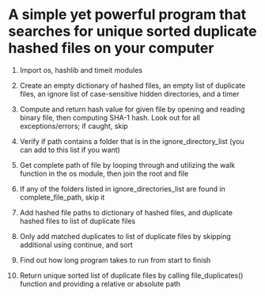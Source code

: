 # A simple yet powerful program that searches for unique sorted duplicate hashed files on your computer

1. Import os, hashlib and timeit modules

2. Create an empty dictionary of hashed files, an empty list of duplicate files, an ignore list of case-sensitive hidden directories, and a timer

3. Compute and return hash value for given file by opening and reading binary file, then computing SHA-1 hash. Look out for all exceptions/errors; if caught, skip

4. Verify if path contains a folder that is in the ignore_directory_list (you can add to this list if you want)

5. Get complete path of file by looping through and utilizing the walk function in the os module, then join the root and file

6. If any of the folders listed in ignore_directories_list are found in complete_file_path, skip it

7. Add hashed file paths to dictionary of hashed files, and duplicate hashed files to list of duplicate files

8. Only add matched duplicates to list of duplicate files by skipping additional using continue, and sort

9. Find out how long program takes to run from start to finish

10. Return unique sorted list of duplicate files by calling file_duplicates() function and providing a relative or absolute path

